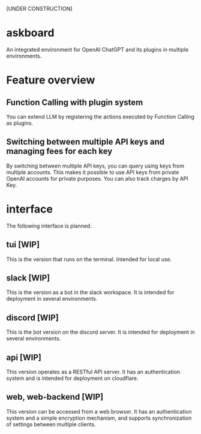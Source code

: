 [UNDER CONSTRUCTION]

# askboard

An integrated environment for OpenAI ChatGPT and its plugins in multiple environments.

# Feature overview

## Function Calling with plugin system

You can extend LLM by registering the actions executed by Function Calling as plugins.

## Switching between multiple API keys and managing fees for each key

By switching between multiple API keys, you can query using keys from multiple accounts.
This makes it possible to use API keys from private OpenAI accounts for private purposes.
You can also track charges by API Key.

# interface

The following interface is planned.

## tui [WIP]

This is the version that runs on the terminal.
Intended for local use.

## slack [WIP]

This is the version as a bot in the slack workspace.
It is intended for deployment in several environments.

## discord [WIP]

This is the bot version on the discord server.
It is intended for deployment in several environments.

## api [WIP]

This version operates as a RESTful API server.
It has an authentication system and is intended for deployment on cloudflare.

## web, web-backend [WIP]

This version can be accessed from a web browser.
It has an authentication system and a simple encryption mechanism, and supports synchronization of settings between multiple clients.
